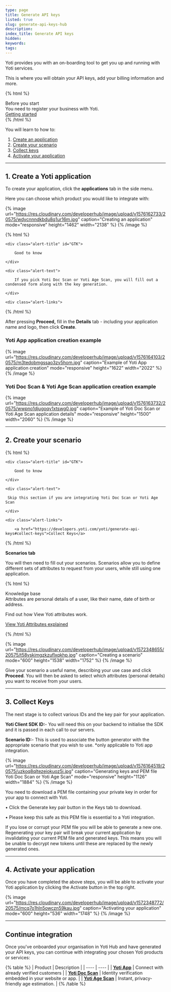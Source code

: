 ```yaml
---
type: page
title: Generate API keys
listed: true
slug: generate-api-keys-hub
description: 
index_title: Generate API keys
hidden: 
keywords: 
tags: 
---
```


Yoti provides you with an on-boarding tool to get you up and running with Yoti services.

This is where you will obtain your API keys, add your billing information and more.

{% html %}
<div class="alert-BYS">
   <div class="alert-title" id="BYS">
      Before you start
   </div>
   <div class="alert-text" >
      You need to register your business with Yoti.
   </div>
   <div class="alert-links"> 
      <a target="_self" href="https://developers.yoti.com/yoti/getting-started-hub">Getting started</a>
   </div>
</div>
{% /html %}

You will learn to how to:

1. [Create an application](/yoti/generate-api-keys-hub#1-create-a-yoti-application)
2. [Create your scenario](/yoti/generate-api-keys-hub#2-create-your-scenario)
3. [Collect keys](/yoti/generate-api-keys-hub#3-collect-keys)
4. [Activate your application](/yoti/generate-api-keys-hub#4-activate-your-application)

---

## 1. Create a Yoti application

To create your application, click the **applications** tab in the side menu. 

Here you can choose which product you would like to integrate with:

{% image url="https://res.cloudinary.com/developerhub/image/upload/v1576162733/20575/wdycnnndkbdu8q1ur16m.jpg" caption="Creating an application" mode="responsive" height="1462" width="2138" %}
{% /image %}

{% html %}
<div class="alert-GTK">

    <div class="alert-title" id="GTK">

        Good to know

    </div>

    <div class="alert-text">

        If you pick Yoti Doc Scan or Yoti Age Scan, you will fill out a condensed form along with the key generation. 

    </div>

    <div class="alert-links"> 

   </div>

</div>
{% /html %}

After pressing **Proceed,** fill in the **Details** tab - including your application name and logo, then click **Create**.

### Yoti App application creation example

{% image url="https://res.cloudinary.com/developerhub/image/upload/v1576164103/20575/m3tedobmgssao3zv5hom.jpg" caption="Example of Yoti App application creation" mode="responsive" height="1622" width="2022" %}
{% /image %}

### Yoti Doc Scan & Yoti Age Scan application creation example

{% image url="https://res.cloudinary.com/developerhub/image/upload/v1576163732/20575/wwpno1djugoqv1xtswg0.jpg" caption="Example of Yoti Doc Scan or Yoti Age Scan application details" mode="responsive" height="1500" width="2060" %}
{% /image %}

---

## 2. Create your scenario

{% html %}
<div class="alert-GTK">

    <div class="alert-title" id="GTK">

        Good to know

    </div>

    <div class="alert-text">

     Skip this section if you are integrating Yoti Doc Scan or Yoti Age Scan

    </div>

    <div class="alert-links"> 

        <a href="https://developers.yoti.com/yoti/generate-api-keys#collect-keys">Collect Keys</a>

     

   </div>

</div>
{% /html %}

**Scenarios tab**

You will then need to fill out your scenarios. Scenarios allow you to define different sets of attributes to request from your users, while still using one application.

{% html %}
<div class="alert-know">
    <div class="alert-title" id="know">
        Knowledge base
    </div>
    <div class="alert-text">
        Attributes are personal details of a user, like their name, date of birth or address. 

Find out how View Yoti attributes work.
    </div>
    <div class="alert-links"> 
        <a  target="_self" href="https://developers.yoti.com/yoti/knowledge-base-hub#yoti-attributes-explained">View Yoti Attributes explained</a> 
    </div>
</div>
{% /html %}

{% image url="https://res.cloudinary.com/developerhub/image/upload/v1572348655/20575/t58vskimgzkzuflxqkhp.jpg" caption="Creating a scenario" mode="600" height="1538" width="1752" %}
{% /image %}

Give your scenario a useful name, describing your use case and click **Proceed**. You will then be asked to select which attributes (personal details) you want to receive from your users.

---

## 3. Collect Keys

The next stage is to collect various IDs and the key pair for your application.

**Yoti Client SDK ID:**- You will need this on your backend to initialise the SDK and it is passed in each call to our servers.

**Scenario ID:**- This is used to associate the button generator with the appropriate scenario that you wish to use. *only applicable to Yoti app integration.

{% image url="https://res.cloudinary.com/developerhub/image/upload/v1576164519/20575/uzkoq8qltezeiokuoz5i.jpg" caption="Generating keys and PEM file Yoti Doc Scan or Yoti Age Scan" mode="responsive" height="1126" width="1884" %}
{% /image %}

You need to download a PEM file containing your private key in order for your app to connect with Yoti.

• Click the Generate key pair button in the Keys tab to download.

• Please keep this safe as this PEM file is essential to a Yoti integration.

If you lose or corrupt your PEM file you will be able to generate a new one. Regenerating your key pair will break your current application by invalidating your current PEM file and generated keys. This means you will be unable to decrypt new tokens until these are replaced by the newly generated ones.

---

## 4. Activate your application

Once you have completed the above steps, you will be able to activate your Yoti application by clicking the Activate button in the top right.

{% image url="https://res.cloudinary.com/developerhub/image/upload/v1572348772/20575/mcq7o1hln5owczn59kau.jpg" caption="Activating your application" mode="600" height="536" width="1748" %}
{% /image %}

---

## Continue integration

Once you've onboarded your organisation in Yoti Hub and have generated your API keys, you can continue with integrating your chosen Yoti products or services:

{% table %}
| Product | Description | 
| ---- | ---- | 
| **[Yoti App](https://developers.yoti.com/yoti-app)** | Connect with already verified customers | 
| **[Yoti Doc Scan](https://developers.yoti.com/yoti-doc-scan)** | Identity verification embedded in your website or app. | 
| **[Yoti Age Scan](https://developers.yoti.com/yoti-age)** | Instant, privacy-friendly age estimation. | 
{% /table %}
